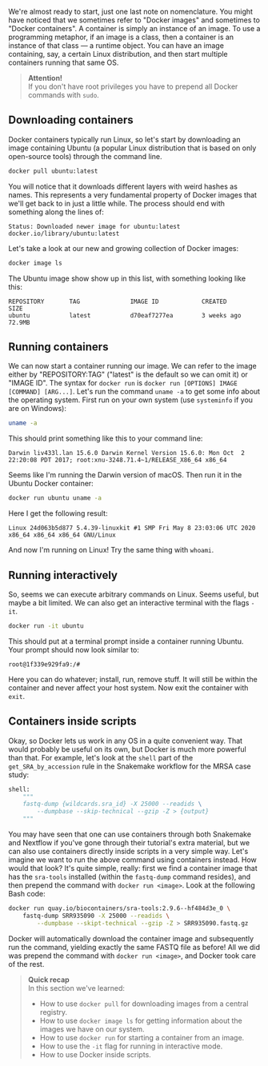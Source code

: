 We're almost ready to start, just one last note on nomenclature. You might have
noticed that we sometimes refer to "Docker images" and sometimes to "Docker
containers". A container is simply an instance of an image. To use
a programming metaphor, if an image is a class, then a container is an instance
of that class — a runtime object. You can have an image containing, say,
a certain Linux distribution, and then start multiple containers running that
same OS.

> **Attention!** <br>
> If you don't have root privileges you have to prepend all Docker commands
> with `sudo`.

## Downloading containers

Docker containers typically run Linux, so let's start by downloading an image
containing Ubuntu (a popular Linux distribution that is based on only
open-source tools) through the command line.

```bash
docker pull ubuntu:latest
```

You will notice that it downloads different layers with weird hashes as names.
This represents a very fundamental property of Docker images that we'll get
back to in just a little while. The process should end with something along the
lines of:

```no-highlight
Status: Downloaded newer image for ubuntu:latest
docker.io/library/ubuntu:latest
```

Let's take a look at our new and growing collection of Docker images:

```bash
docker image ls
```

The Ubuntu image show show up in this list, with something looking like this:

```
REPOSITORY       TAG              IMAGE ID            CREATED             SIZE
ubuntu           latest           d70eaf7277ea        3 weeks ago         72.9MB
```

## Running containers

We can now start a container running our image. We can refer to the image
either by "REPOSITORY:TAG" ("latest" is the default so we can omit it) or
"IMAGE ID". The syntax for `docker run` is `docker run [OPTIONS] IMAGE
[COMMAND] [ARG...]`. Let's run the command `uname -a` to get some info about
the operating system. First run on your own system (use `systeminfo` if you are
on Windows):

```bash
uname -a
```

This should print something like this to your command line:

```no-highlight
Darwin liv433l.lan 15.6.0 Darwin Kernel Version 15.6.0: Mon Oct  2 22:20:08 PDT 2017; root:xnu-3248.71.4~1/RELEASE_X86_64 x86_64
```

Seems like I'm running the Darwin version of macOS. Then run it in the Ubuntu
Docker container:

```bash
docker run ubuntu uname -a
```

Here I get the following result:

```no-highlight
Linux 24d063b5d877 5.4.39-linuxkit #1 SMP Fri May 8 23:03:06 UTC 2020 x86_64 x86_64 x86_64 GNU/Linux
```

And now I'm running on Linux! Try the same thing with `whoami`.

## Running interactively

So, seems we can execute arbitrary commands on Linux. Seems useful, but maybe
a bit limited. We can also get an interactive terminal with the flags `-it`.

```bash
docker run -it ubuntu
```

This should put at a terminal prompt inside a container running Ubuntu. Your
prompt should now look similar to:

```no-highlight
root@1f339e929fa9:/#
```

Here you can do whatever; install, run, remove stuff. It will still be within
the container and never affect your host system. Now exit the container with
`exit`.

## Containers inside scripts

Okay, so Docker lets us work in any OS in a quite convenient way. That would
probably be useful on its own, but Docker is much more powerful than that. For
example, let's look at the `shell` part of the `get_SRA_by_accession` rule in
the Snakemake workflow for the MRSA case study:

```python
shell:
    """
    fastq-dump {wildcards.sra_id} -X 25000 --readids \
        --dumpbase --skip-technical --gzip -Z > {output}
    """
```

You may have seen that one can use containers through both Snakemake and
Nextflow if you've gone through their tutorial's extra material, but we can
also use containers directly inside scripts in a very simple way. Let's imagine
we want to run the above command using containers instead. How would that look?
It's quite simple, really: first we find a container image that has the
`sra-tools` installed (within the `fastq-dump` command resides), and then
prepend the command with `docker run <image>`. Look at the following Bash code:

```bash
docker run quay.io/biocontainers/sra-tools:2.9.6--hf484d3e_0 \
    fastq-dump SRR935090 -X 25000 --readids \
        --dumpbase --skipt-technical --gzip -Z > SRR935090.fastq.gz
```

Docker will automatically download the container image and subsequently run the
command, yielding exactly the same FASTQ file as before! All we did was prepend
the command with `docker run <image>`, and Docker took care of the rest.

> **Quick recap** <br>
> In this section we've learned:
>
> - How to use `docker pull` for downloading images from a central registry.
> - How to use `docker image ls` for getting information about the images we
>   have on our system.
> - How to use `docker run` for starting a container from an image.
> - How to use the `-it` flag for running in interactive mode.
> - How to use Docker inside scripts.
